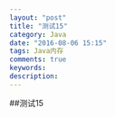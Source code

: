 ```yaml
---
layout: "post"
title: "测试15"
category: Java
date: "2016-08-06 15:15"
tags: Java内存
comments: true
keywords:
description:
---
```


##测试15
